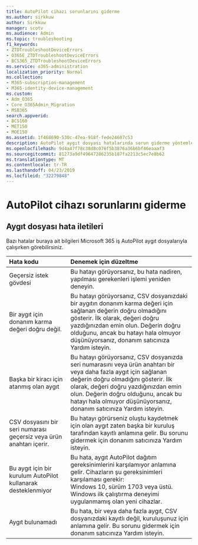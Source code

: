 ```yaml
---
title: AutoPilot cihazı sorunlarını giderme
ms.author: sirkkuw
author: Sirkkuw
manager: scotv
ms.audience: Admin
ms.topic: troubleshooting
f1_keywords:
- ZTDTroubleshootDeviceErrors
- O365E_ZTDTroubleshootDeviceErrors
- BCS365_ZTDTroubleshootDeviceErrors
ms.service: o365-administration
localization_priority: Normal
ms.collection:
- M365-subscription-management
- M365-identity-device-management
ms.custom:
- Adm_O365
- Core_O365Admin_Migration
- MSB365
search.appverid:
- BCS160
- MET150
- MOE150
ms.assetid: 1f468690-530c-47ea-918f-fede24607c53
description: AutoPilot aygıt dosyası hatalarında sorun giderme yöntemlerini öğrenin.
ms.openlocfilehash: 9d4a47f78c38d8c076f5b3876a36b6bf46eaaaf3
ms.sourcegitcommit: 81273a9df49647286235b187fa2213c5ec7e8b62
ms.translationtype: MT
ms.contentlocale: tr-TR
ms.lasthandoff: 04/23/2019
ms.locfileid: "32279848"
---
```

# <a name="troubleshoot-autopilot-device-errors"></a>AutoPilot cihazı sorunlarını giderme

## <a name="device-file-error-messages"></a>Aygıt dosyası hata iletileri

Bazı hatalar buraya ait bilgileri Microsoft 365 iş AutoPilot aygıt dosyalarıyla çalışırken görebilirsiniz. 
  
|**Hata kodu**|**Denemek için düzeltme**|
|:-----|:-----|
|Geçersiz istek gövdesi  <br/> |Bu hatayı görüyorsanız, bu hata nadiren, yapılması gerekenleri işlemi yeniden deneyin.  <br/> |
|Bir aygıt için donanım karma değeri doğru değil.  <br/> |Bu hatayı görüyorsanız, CSV dosyanızdaki bir aygıtın donanım karma değeri için sağlanan değerin doğru olmadığını gösterir. İlk olarak, değeri doğru yazdığınızdan emin olun. Değerin doğru olduğunu, ancak bu hatayı hala olmuyor düşünüyorsanız, donanım satıcınıza Yardım isteyin.  <br/> |
|Başka bir kiracı için atanmış olan aygıt  <br/> |Bu hatayı görüyorsanız, CSV dosyanızda seri numarasını veya ürün anahtarı bir veya daha fazla aygıt için sağlanan değerin doğru olmadığını gösterir. İlk olarak, değeri doğru yazdığınızdan emin olun. Değerin doğru olduğunu, ancak bu hatayı hala olmuyor düşünüyorsanız, donanım satıcınıza Yardım isteyin.  <br/> |
|CSV dosyasını bir seri numarası geçersiz veya ürün anahtarı içerir.  <br/> |Bu hatayı görürseniz oluştu kaydetmek için olan aygıt zaten başka bir kuruluş tarafından kayıtlı anlamına gelir. Bu sorunu gidermek için donanım satıcınıza Yardım isteyin.  <br/> |
|Bu aygıt için bir kurulum AutoPilot kullanarak desteklenmiyor  <br/> | Bu hata, aygıt AutoPilot dağıtım gereksinimlerini karşılamıyor anlamına gelir. Cihazların şu gereksinimleri karşılaması gerekir:  <br/>  Windows 10, sürüm 1703 veya üstü.  <br/>  Windows ilk çalıştırma deneyimi uygulanmamış olan yeni cihazlar.  <br/> |
|Aygıt bulunamadı  <br/> |Bu hata, bir veya daha fazla aygıt, CSV dosyanızdaki kayıtlı değil, kuruluşunuz için anlamına gelir. Bu sorunu gidermek için donanım satıcınıza Yardım isteyin.  <br/> |
   
